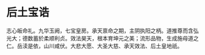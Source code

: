 # 后土宝诰

志心皈命礼。九华玉阙，七宝皇房。承天禀命之期，主阴执阳之柄。道推尊而含弘光大；德数蓄於柔顺利贞。效法昊天，根本育坤元之美；流形品物，生成施母道之仁。岳渎是依，山川咸伏。大悲大愿、大圣大慈、承天效法、后土皇地祇。
